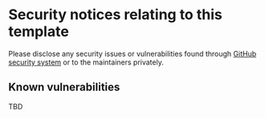# Security notices relating to this template

Please disclose any security issues or vulnerabilities found through
[GitHub security system](https://docs.github.com/en/code-security/security-advisories/guidance-on-reporting-and-writing/privately-reporting-a-security-vulnerability)
or to the maintainers privately.

## Known vulnerabilities

TBD
